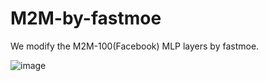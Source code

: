 # M2M-by-fastmoe

We modify the M2M-100(Facebook) MLP layers by fastmoe.

![image](https://user-images.githubusercontent.com/44184184/123213473-9fa06900-d4f8-11eb-9c1a-48ba5d714887.png)
